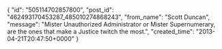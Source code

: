  {
   "id": "505114702857800",
   "post_id": "462493170453287_485010274868243",
   "from_name": "Scott Duncan",
   "message": "Mister Unauthorized Administrator or Mister Supernumerary, are the ones that make a Justice twitch the most.",
   "created_time": "2013-04-21T20:47:50+0000"
 }
